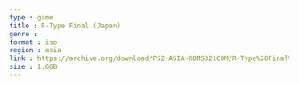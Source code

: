 ```yaml
---
type : game
title : R-Type Final (Japan)
genre : 
format : iso
region : asia
link : https://archive.org/download/PS2-ASIA-ROMS321COM/R-Type%20Final%20%28Japan%29.7z
size : 1.6GB
---
```


